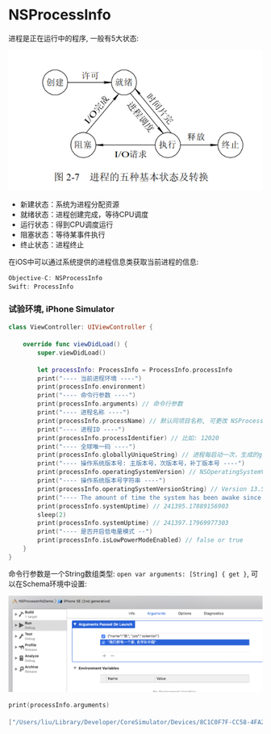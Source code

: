 # NSProcessInfo

进程是正在运行中的程序, 一般有5大状态:

![](images/2.png)  

- 新建状态：系统为进程分配资源
- 就绪状态：进程创建完成，等待CPU调度
- 运行状态：得到CPU调度运行
- 阻塞状态：等待某事件执行
- 终止状态：进程终止  

在iOS中可以通过系统提供的进程信息类获取当前进程的信息:  
```swift
Objective-C: NSProcessInfo
Swift: ProcessInfo
```

### 试验环境, iPhone Simulator

```swift
class ViewController: UIViewController {

    override func viewDidLoad() {
        super.viewDidLoad()
     
        let processInfo: ProcessInfo = ProcessInfo.processInfo
        print("---- 当前进程环境 ----")
        print(processInfo.environment)
        print("---- 命令行参数 ----")
        print(processInfo.arguments) // 命令行参数
        print("---- 进程名称 ----")
        print(processInfo.processName) // 默认同项目名称, 可更改 NSProcessInfoDemo
        print("---- 进程ID ----")
        print(processInfo.processIdentifier) // 比如: 12020
        print("---- 全球唯一码 ----")
        print(processInfo.globallyUniqueString) // 进程每启动一次，生成的globallyUniqueString都不同 3B1C4252-8AA3-4F6F-B4D4-D70B678FEAC1-12020-0000D969A9B6DFF7
        print("---- 操作系统版本号: 主版本号，次版本号，补丁版本号 ----")
        print(processInfo.operatingSystemVersion) // NSOperatingSystemVersion(majorVersion: 13, minorVersion: 5, patchVersion: 0)
        print("---- 操作系统版本号字符串 ----")
        print(processInfo.operatingSystemVersionString) // Version 13.5 (Build 17F61)
        print("---- The amount of time the system has been awake since the last time it was restarted. ----")
        print(processInfo.systemUptime) // 241395.17889156903
        sleep(2)
        print(processInfo.systemUptime) // 241397.17969977303
        print("---- 是否开启低电量模式 --")
        print(processInfo.isLowPowerModeEnabled) // false or true
    }
}
```

命令行参数是一个String数组类型: `open var arguments: [String] { get }`, 可以在Schema环境中设置:  

![](images/3.png)

```swift
print(processInfo.arguments)  

["/Users/liu/Library/Developer/CoreSimulator/Devices/8C1C0F7F-CC58-4FA2-BB45-BE7B18C6301F/data/Containers/Bundle/Application/E7D5FA34-0A76-43F6-A932-6567B6FB5669/NSProcessInfoDemo.app/NSProcessInfoDemo", "{name:刘,", "job:scientist}", "我们都有一个家, 名字叫中国"]
```